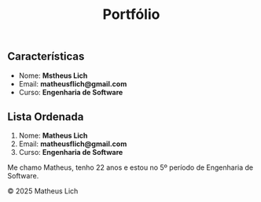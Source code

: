 <!DOCTYPE html>
<html lang="pt-br">

<head>
    <meta charset="UTF-8">
    <meta http-equiv="X-UA-Compatible" content="IE=edge">
    <meta name="viewport" content="width=device-width, initial-scale=1.0">
    <title>Portfólio</title>
</head>

<body>

<header>
  <h1>Portfólio</h1>
</header>

<main>
    <h2>Características</h2>
    <ul>
        <li>Nome: <b>Mstheus Lich</b></li>
        <li>Email: <strong>matheusflich@gmail.com</strong></li>
        <li>Curso: <strong>Engenharia de Software</strong></li>
    </ul>
    <h2>Lista Ordenada</h2>
    <ol>
        <li>Nome: <b>Matheus Lich</b></li>
        <li>Email: <strong>matheusflich@gmail.com</strong></li>
        <li>Curso: <strong>Engenharia de Software</strong></li>
    </ol>
    <p>Me chamo Matheus, tenho 22 anos e estou no 5º período de Engenharia de Software.</p>
</main>

<footer>
    <p>© 2025 Matheus Lich</p>
</footer>

</body>
</html>

